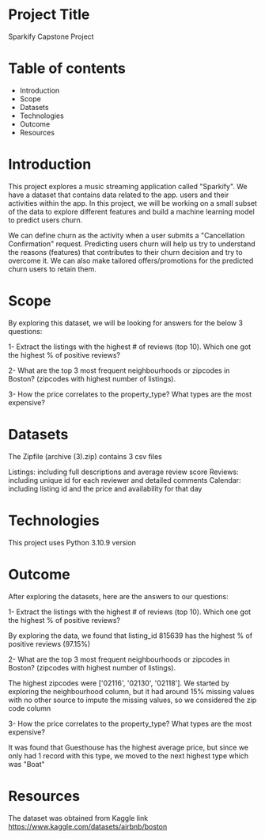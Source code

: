 # Project Title
Sparkify Capstone Project

# Table of contents
* Introduction
* Scope
* Datasets
* Technologies
* Outcome
* Resources

# Introduction
This project explores a music streaming application called "Sparkify". We have a dataset that contains data related to the app. users and their activities within the app. In this project, we will be working on a small subset of the data to explore different features and build a machine learning model to predict users churn.

We can define churn as the activity when a user submits a "Cancellation Confirmation" request. Predicting users churn will help us try to understand the reasons (features) that contributes to their churn decision and try to overcome it. We can also make tailored offers/promotions for the predicted churn users to retain them.

# Scope
By exploring this dataset, we will be looking for answers for the below 3 questions:

1- Extract the listings with the highest # of reviews (top 10). Which one got the highest % of positive reviews?

2- What are the top 3 most frequent neighbourhoods or zipcodes in Boston? (zipcodes with highest number of listings).

3- How the price correlates to the property_type? What types are the most expensive?

# Datasets
The Zipfile (archive (3).zip) contains 3 csv files

Listings: including full descriptions and average review score
Reviews: including unique id for each reviewer and detailed comments
Calendar: including listing id and the price and availability for that day

# Technologies
This project uses Python 3.10.9 version

# Outcome
After exploring the datasets, here are the answers to our questions:

1- Extract the listings with the highest # of reviews (top 10). Which one got the highest % of positive reviews?

By exploring the data, we found that listing_id 815639 has the highest % of positive reviews (97.15%)

2- What are the top 3 most frequent neighbourhoods or zipcodes in Boston? (zipcodes with highest number of listings).

The highest zipcodes were ['02116', '02130', '02118']. We started by exploring the neighbourhood column, but it had around 15% missing values with no other source to impute the missing values, so we considered the zip code column

3- How the price correlates to the property_type? What types are the most expensive?

It was found that Guesthouse has the highest average price, but since we only had 1 record with this type, we moved to the next highest type which was "Boat"

# Resources
The dataset was obtained from Kaggle link https://www.kaggle.com/datasets/airbnb/boston
